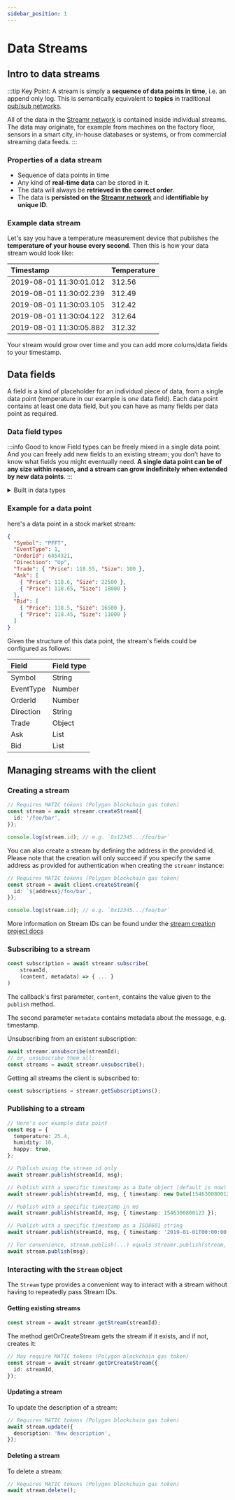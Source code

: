 ```yaml
---
sidebar_position: 1
---
```


# Data Streams

## Intro to data streams

:::tip Key Point:
A stream is simply a **sequence of data points in time**, i.e. an append only log. This is semantically equivalent to **topics** in traditional [pub/sub networks](main-concepts/pub-sub.md).

All of the data in the [Streamr network](main-concepts/streamr-network.md) is contained inside individual streams. The data may originate, for example from machines on the factory floor, sensors in a smart city, in-house databases or systems, or from commercial streaming data feeds.
:::

### Properties of a data stream

- Sequence of data points in time
- Any kind of **real-time data** can be stored in it.
- The data will always be **retrieved in the correct order**.
- The data is **persisted on the [Streamr network](main-concepts/streamr-network.md)** and **identifiable by unique ID**.

### Example data stream

Let's say you have a temperature measurement device that publishes the **temperature of your house every second**. Then this is how your data stream would look like:

| Timestamp               | Temperature |
| :---------------------- | :---------- |
| 2019-08-01 11:30:01.012 | 312.56      |
| 2019-08-01 11:30:02.239 | 312.49      |
| 2019-08-01 11:30:03.105 | 312.42      |
| 2019-08-01 11:30:04.122 | 312.64      |
| 2019-08-01 11:30:05.882 | 312.32      |

Your stream would grow over time and you can add more colums/data fields to your timestamp.

## Data fields

A field is a kind of placeholder for an individual piece of data, from a single data point (temperature in our example is _one_ data field). Each data point contains at least one data field, but you can have as many fields per data point as required.

### Data field types

:::info Good to know
Field types can be freely mixed in a single data point. And you can freely add new fields to an existing stream; you don’t have to know what fields you might eventually need. **A single data point can be of any size within reason, and a stream can grow indefinitely when extended by new data points**.
:::

<details><summary>Built in data types</summary>

**Number** is a numeric data type internally stored as a double precision (64-bit) float.

**Boolean** is a logical data type with two possible values, True and False. In Streamr, a numeric value exactly equal to one represents logical truth. Anything else is interpreted as a logical falsehood.

**String** is a sequence of zero or more alphabetical characters.

**Object** is a collection of key-value pairs. Each key is a string, and the value can be of any built-in data type (even another object). Object is equivalent to Java's 'Map'.

**List** is an ordered collection of zero or more elements. List is equivilent to an array.

</details>

### Example for a data point

here's a data point in a stock market stream:

```json
{
  "Symbol": "PFFT",
  "EventType": 1,
  "OrderId": 6454321,
  "Direction": "Up",
  "Trade": { "Price": 118.55, "Size": 100 },
  "Ask": [
    { "Price": 118.6, "Size": 22500 },
    { "Price": 118.65, "Size": 18000 }
  ],
  "Bid": [
    { "Price": 118.5, "Size": 16500 },
    { "Price": 118.45, "Size": 11000 }
  ]
}
```

Given the structure of this data point, the stream's fields could be configured as follows:

| Field     | Field type |
| :-------- | :--------- |
| Symbol    | String     |
| EventType | Number     |
| OrderId   | Number     |
| Direction | String     |
| Trade     | Object     |
| Ask       | List       |
| Bid       | List       |

## Managing streams with the client

### Creating a stream

```ts
// Requires MATIC tokens (Polygon blockchain gas token)
const stream = await streamr.createStream({
  id: '/foo/bar',
});

console.log(stream.id); // e.g. `0x12345.../foo/bar`
```

You can also create a stream by defining the address in the provided id. Please note that the creation will only succeed if you specify the same address as provided for authentication when creating the `streamr` instance:

```ts
// Requires MATIC tokens (Polygon blockchain gas token)
const stream = await client.createStream({
  id: `${address}/foo/bar`,
});

console.log(stream.id); // e.g. `0x12345.../foo/bar`
```

More information on Stream IDs can be found under the [stream creation project docs](https://streamr.network/docs/streams/creating-streams)

### Subscribing to a stream

```ts
const subscription = await streamr.subscribe(
    streamId,
    (content, metadata) => { ... }
)
```

The callback's first parameter, `content`, contains the value given to the `publish` method.

The second parameter `metadata` contains metadata about the message, e.g. timestamp.

Unsubscribing from an existent subscription:

```ts
await streamr.unsubscribe(streamId);
// or, unsubscribe them all:
const streams = await streamr.unsubscribe();
```

Getting all streams the client is subscribed to:

```ts
const subscriptions = streamr.getSubscriptions();
```

### Publishing to a stream

```ts
// Here's our example data point
const msg = {
  temperature: 25.4,
  humidity: 10,
  happy: true,
};

// Publish using the stream id only
await streamr.publish(streamId, msg);

// Publish with a specific timestamp as a Date object (default is now)
await streamr.publish(streamId, msg, { timestamp: new Date(1546300800123) });

// Publish with a specific timestamp in ms
await streamr.publish(streamId, msg, { timestamp: 1546300800123 });

// Publish with a specific timestamp as a ISO8601 string
await streamr.publish(streamId, msg, { timestamp: '2019-01-01T00:00:00.123Z' });

// For convenience, stream.publish(...) equals streamr.publish(stream, ...)
await stream.publish(msg);
```

### Interacting with the `Stream` object

The `Stream` type provides a convenient way to interact with a stream without having to repeatedly pass Stream IDs.

#### Getting existing streams

```ts
const stream = await streamr.getStream(streamId);
```

The method getOrCreateStream gets the stream if it exists, and if not, creates it:

```ts
// May require MATIC tokens (Polygon blockchain gas token)
const stream = await streamr.getOrCreateStream({
  id: streamId,
});
```

#### Updating a stream

To update the description of a stream:

```ts
// Requires MATIC tokens (Polygon blockchain gas token)
await stream.update({
  description: 'New description',
});
```

#### Deleting a stream

To delete a stream:

```ts
// Requires MATIC tokens (Polygon blockchain gas token)
await stream.delete();
```
